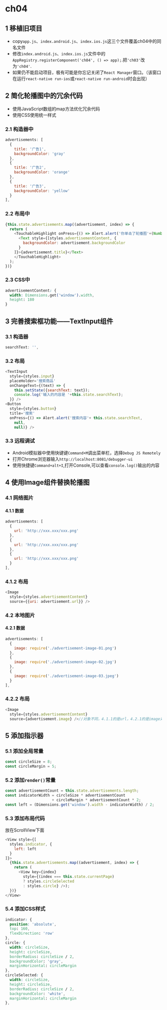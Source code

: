 # ch04

## 1 移植旧项目
- copy`app.js`、`index.android.js`、`index.ios.js`这三个文件覆盖ch04中的同名文件
- 修改`index.android.js`、`index.ios.js`文件中的`AppRegistry.registerComponent('ch04', () => app);`.把`'ch03'`改为`'ch04'`.
- 如果仍不能启动项目，极有可能是你忘记关闭了`React Manager`窗口。（该窗口在运行`react-native run-ios`或`react-native run-android`时会出现）

## 2 简化轮播图中的冗余代码
- 使用JavaScript数组的map方法优化冗余代码
- 使用CSS使用统一样式
### 2.1 构造器中
```javascript
advertisements: [
  {
    title: '广告1',
    backgroundColor: 'gray'
  },
  {
    title: '广告2',
    backgroundColor: 'orange'
  },
  {
    title: '广告3',
    backgroundColor: 'yellow'
  }
],
```
### 2.2 布局中
```JavaScript
{this.state.advertisements.map((advertisement, index) => {
  return (
    <TouchableHighlight onPress={() => Alert.alert('你单击了轮播图'+(Number(index)+1), null, null)}>
      <Text style={[styles.advertisementContent, {
        backgroundColor: advertisement.backgroundColor
      }
    ]}>{advertisement.title}</Text>
    </TouchableHighlight>
  );
})}
```
### 2.3 CSS中
```css
advertisementContent: {
  width: Dimensions.get('window').width,
  height: 180
}
```
## 3 完善搜索框功能——TextInput组件
### 3.1 构造器
```javascript
searchText: '',
```
### 3.2 布局
```javascript
<TextInput
  style={styles.input}
  placeHolder='搜索商品'
  onChangeText={(text) => {
    this.setState({searchText: text});
    console.log('输入的内容是 '+this.state.searchText);
  }} />
<Button
  style={styles.button}
  title='搜索'
  onPress={() => Alert.alert('搜索内容'+ this.state.searchText,
    null,
    null)} />
```
### 3.3 远程调试
- Android模拟器中使用快键键`Command+M`调出菜单栏，选择`Debug JS Remotely`
- 打开Chrome浏览器输入`http://localhost:8081/debugger-ui`
- 使用快捷键`Command+alt+I`,打开Console,可以查看`console.log()`输出的内容

## 4 使用Image组件替换轮播图
### 4.1 网络图片
#### 4.1.1 数据
```javascript
advertisements: [
  {
    url: 'http://xxx.xxx/xxx.png'
  },
  {
    url: 'http://xxx.xxx/xxx.png'
  },
  {
    url: 'http://xxx.xxx/xxx.png'
  }
],
```
### 4.1.2 布局
```javascript
<Image
  style={styles.advertisementContent}
  source={{uri: advertisement.url}} />
```
### 4.2 本地图片
#### 4.2.1 数据
```javascript
advertisements: [
  {
    image: require('./advertisement-image-01.png')
  },
  {
    image: require('./advertisement-image-02.jpg')
  },
  {
    image: require('./advertisement-image-03.jpeg')
  }
],
```
### 4.2.2 布局
```javascript
<Image
  style={styles.advertisementContent}
  source={advertisement.image} />//对象不同，4.1.1的是url，4.2.1的是image对象
```

## 5 添加指示器
### 5.1 添加全局常量
```javascript
const circleSize = 8;
const circleMargin = 5;
```
### 5.2 添加`render()`常量
```javascript  
const advertisementCount = this.state.advertisements.length;
const indicatorWidth = circleSize * advertisementCount
                     + circleMargin * advertisementCount * 2;
const left = (Dimensions.get('window').width - indicatorWidth) / 2;
```
### 5.3 添加布局代码
放在ScrollView下面
```javascript
<View style={[
  styles.indicator, {
    left: left
  }
]}>
  {this.state.advertisements.map((advertisement, index) => {
    return (
      <View key={index}
        style={(index === this.state.currentPage)
        ? styles.circleSelected
        : styles.circle} />);
  })}
</View>
```
### 5.4 添加CSS样式
```css
indicator: {
  position: 'absolute',
  top: 160,
  flexDirection: 'row'
},
circle: {
  width: circleSize,
  height: circleSize,
  borderRadius: circleSize / 2,
  backgroundColor: 'gray',
  marginHorizontal: circleMargin
},
circleSelected: {
  width: circleSize,
  height: circleSize,
  borderRadius: circleSize / 2,
  backgroundColor: 'white',
  marginHorizontal: circleMargin
},
```
